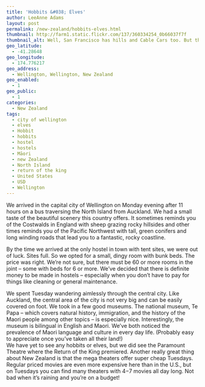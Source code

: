 ```yaml
---
title: 'Hobbits &#038; Elves'
author: LeeAnne Adams
layout: post
permalink: /new-zealand/hobbits-elves.html
thumbnail: http://farm1.static.flickr.com/137/360334254_0b66037f7f
thumbnail_alt: Well, San Francisco has hills and Cable Cars too. But that is where the comparison ends
geo_latitude:
  - -41.28648
geo_longitude:
  - 174.776217
geo_address:
  - Wellington, Wellington, New Zealand
geo_enabled:
  - 1
geo_public:
  - 1
categories:
  - New Zealand
tags:
  - city of wellington
  - elves
  - Hobbit
  - hobbits
  - hostel
  - hostels
  - Māori
  - new Zealand
  - North Island
  - return of the king
  - United States
  - USD
  - Wellington
---
```

We arrived in the capital city of Wellington on Monday evening after 11 hours on a bus traversing the North Island from Auckland. We had a small taste of the beautiful scenery this country offers. It sometimes reminds you of the Costwalds in England with sheep grazing rocky hillsides and other times reminds you of the Pacific Northwest with tall, green conifers and long winding roads that lead you to a fantastic, rocky coastline.

By the time we arrived at the only hostel in town with tent sites, we were out of luck. Sites full. So we opted for a small, dingy room with bunk beds. The price was right. We&#8217;re not sure, but there must be 60 or more rooms in the joint &#8211; some with beds for 6 or more. We&#8217;ve decided that there is definite money to be made in hostels &#8211; especially when you don&#8217;t have to pay for things like cleaning or general maintenance.

We spent Tuesday wandering aimlessly through the central city. Like Auckland, the central area of the city is not very big and can be easily covered on foot. We took in a few good museums. The national museum, Te Papa &#8211; which covers natural history, immigration, and the history of the Maori people among other topics &#8211; is especially nice. Interestingly, the museum is bilingual in English and Maori. We&#8217;ve both noticed the prevalence of Maori language and culture in every day life. (Probably easy to appreciate once you&#8217;ve taken all their land!)  
We have yet to see any hobbits or elves, but we did see the Paramount Theatre where the Return of the King premiered. Another really great thing about New Zealand is that the mega theaters offer super cheap Tuesdays. Regular priced movies are even more expensive here than in the U.S., but on Tuesdays you can find many theaters with $4-$7 movies all day long. Not bad when it&#8217;s raining and you&#8217;re on a budget!
